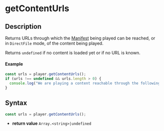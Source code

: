 # getContentUrls

## Description

Returns URLs through which the [Manifest](../../Getting_Started/Glossary.md#manifest)
being played can be reached, or in `DirectFile` mode, of the content being played.

Returns `undefined` if no content is loaded yet or if no URL is known.

#### Example

```js
const urls = player.getContentUrls();
if (urls !== undefined && urls.length > 0) {
  console.log("We are playing a content reachable through the following URLs:", urls);
}
```

## Syntax

```js
const urls = player.getContentUrls();
```

- **return value** `Array.<string>|undefined`
